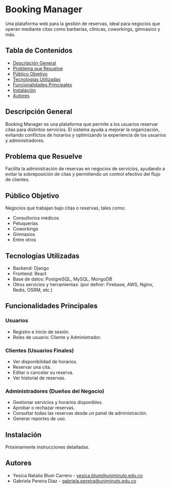 # Booking Manager

Una plataforma web para la gestión de reservas, ideal para negocios que operan mediante citas como barberías, clínicas, coworkings, gimnasios y más.

## Tabla de Contenidos

*   [Descripción General](#descripción-general)
*   [Problema que Resuelve](#problema-que-resuelve)
*   [Público Objetivo](#público-objetivo)
*   [Tecnologías Utilizadas](#tecnologías-utilizadas)
*   [Funcionalidades Principales](#funcionalidades-principales)
*   [Instalación](#instalación)
*   [Autores](#autores)

## Descripción General

Booking Manager es una plataforma que permite a los usuarios reservar citas para distintos servicios. El sistema ayuda a mejorar la organización, evitando conflictos de horarios y optimizando la experiencia de los usuarios y administradores.

## Problema que Resuelve

Facilita la administración de reservas en negocios de servicios, ayudando a evitar la sobreposición de citas y permitiendo un control efectivo del flujo de clientes.

## Público Objetivo

Negocios que trabajan bajo citas o reservas, tales como:

*   Consultorios médicos
*   Peluquerías
*   Coworkings
*   Gimnasios
*   Entre otros

## Tecnologías Utilizadas

*   Backend: Django
*   Frontend: React
*   Base de datos: PostgreSQL, MySQL, MongoDB
*   Otros servicios y herramientas: (por definir: Firebase, AWS, Nginx, Redis, OSRM, etc.)

## Funcionalidades Principales

### Usuarios

*   Registro e inicio de sesión.
*   Roles de usuario: Cliente y Administrador.

### Clientes (Usuarios Finales)

*   Ver disponibilidad de horarios.
*   Reservar una cita.
*   Editar o cancelar su reserva.
*   Ver historial de reservas.

### Administradores (Dueños del Negocio)

*   Gestionar servicios y horarios disponibles.
*   Aprobar o rechazar reservas.
*   Consultar todas las reservas desde un panel de administración.
*   Generar reportes de uso.

## Instalación

Próximamente instrucciones detalladas.

## Autores

*   Yesica Natalia Blum Carrero - yesica.blum@uniminuto.edu.co
*   Gabriela Pereira Díaz - gabriela.pereira@uniminuto.edu.co
